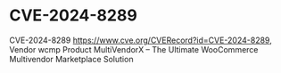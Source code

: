 # CVE-2024-8289
CVE-2024-8289 https://www.cve.org/CVERecord?id=CVE-2024-8289, Vendor  wcmp  Product  MultiVendorX – The Ultimate WooCommerce Multivendor Marketplace Solution

